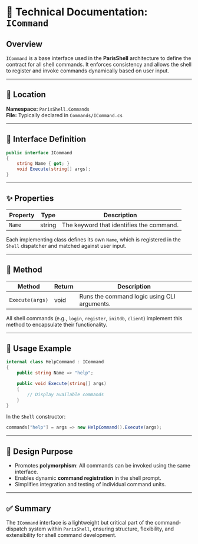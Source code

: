 # 📘 Technical Documentation: `ICommand`

## Overview
`ICommand` is a base interface used in the **ParisShell** architecture to define the contract for all shell commands. It enforces consistency and allows the shell to register and invoke commands dynamically based on user input.

---

## 📍 Location  
**Namespace:** `ParisShell.Commands`  
**File:** Typically declared in `Commands/ICommand.cs`

---

## 🔧 Interface Definition
```csharp
public interface ICommand
{
    string Name { get; }
    void Execute(string[] args);
}
```

---

## ✨ Properties

| Property | Type   | Description                              |
|----------|--------|------------------------------------------|
| `Name`   | string | The keyword that identifies the command. |

Each implementing class defines its own `Name`, which is registered in the `Shell` dispatcher and matched against user input.

---

## 🚀 Method

| Method         | Return | Description                                    |
|----------------|--------|------------------------------------------------|
| `Execute(args)` | void   | Runs the command logic using CLI arguments.   |

All shell commands (e.g., `login`, `register`, `initdb`, `client`) implement this method to encapsulate their functionality.

---

## 🧩 Usage Example

```csharp
internal class HelpCommand : ICommand
{
    public string Name => "help";

    public void Execute(string[] args)
    {
        // Display available commands
    }
}
```

In the `Shell` constructor:

```csharp
commands["help"] = args => new HelpCommand().Execute(args);
```

---

## 🧠 Design Purpose

- Promotes **polymorphism**: All commands can be invoked using the same interface.
- Enables dynamic **command registration** in the shell prompt.
- Simplifies integration and testing of individual command units.

---

## ✅ Summary

The `ICommand` interface is a lightweight but critical part of the command-dispatch system within `ParisShell`, ensuring structure, flexibility, and extensibility for shell command development.